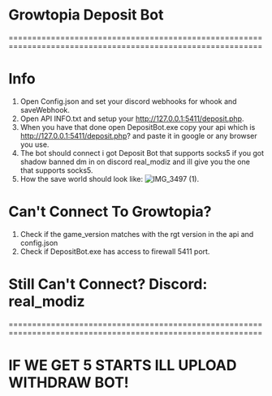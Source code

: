 # Growtopia Deposit Bot
============================================================================================================
# Info
1. Open Config.json and set your discord webhooks for whook and saveWebhook.
2. Open API INFO.txt and setup your http://127.0.0.1:5411/deposit.php.
3. When you have that done open DepositBot.exe copy your api which is http://127.0.0.1:5411/deposit.php? and paste it in google or any browser you use.
4. The bot should connect i got Deposit Bot that supports socks5 if you got shadow banned dm in on discord real_modiz and ill give you the one that supports socks5.
5. How the save world should look like: ![IMG_3497 (1)](https://github.com/FluentAga/Growtopia-Deposit-Bot/assets/77518855/0c2782ee-aa4b-4e6f-8538-331943fa2017).
   
# Can't Connect To Growtopia?
1. Check if the game_version matches with the rgt version in the api and config.json
2. Check if DepositBot.exe has access to firewall 5411 port.
# Still Can't Connect? Discord: real_modiz
============================================================================================================

# IF WE GET 5 STARTS ILL UPLOAD WITHDRAW BOT!
